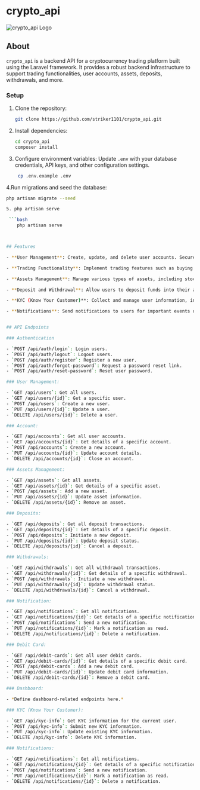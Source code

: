 # crypto_api

![crypto_api Logo](public/logo.png)

## About

`crypto_api` is a backend API for a cryptocurrency trading platform built using the Laravel framework. It provides a robust backend infrastructure to support trading functionalities, user accounts, assets, deposits, withdrawals, and more.

### Setup

1. Clone the repository:

   ```bash
   git clone https://github.com/striker1101/crypto_api.git

   ```

2. Install dependencies:

   ```bash
   cd crypto_api
   composer install

   ```

3. Configure environment variables:
   Update `.env` with your database credentials, API keys, and other configuration settings.

   ```bash
    cp .env.example .env
   ```

4.Run migrations and seed the database:

````bash
php artisan migrate --seed

5. php artisan serve

 ```bash
    php artisan serve



## Features

- **User Management**: Create, update, and delete user accounts. Secure authentication and authorization.

- **Trading Functionality**: Implement trading features such as buying and selling of assets.

- **Assets Management**: Manage various types of assets, including stocks, cryptocurrencies, and commodities.

- **Deposit and Withdrawal**: Allow users to deposit funds into their accounts and withdraw funds through cryptocurrency or bank transfer.

- **KYC (Know Your Customer)**: Collect and manage user information, including social security numbers, for compliance and security.

- **Notifications**: Send notifications to users for important events or updates.


## API Endpoints

### Authentication

- `POST /api/auth/login`: Login users.
- `POST /api/auth/logout`: Logout users.
- `POST /api/auth/register`: Register a new user.
- `POST /api/auth/forgot-password`: Request a password reset link.
- `POST /api/auth/reset-password`: Reset user password.

### User Management:

- `GET /api/users`: Get all users.
- `GET /api/users/{id}`: Get a specific user.
- `POST /api/users`: Create a new user.
- `PUT /api/users/{id}`: Update a user.
- `DELETE /api/users/{id}`: Delete a user.

### Account:

- `GET /api/accounts`: Get all user accounts.
- `GET /api/accounts/{id}`: Get details of a specific account.
- `POST /api/accounts`: Create a new account.
- `PUT /api/accounts/{id}`: Update account details.
- `DELETE /api/accounts/{id}`: Close an account.

### Assets Management:

- `GET /api/assets`: Get all assets.
- `GET /api/assets/{id}`: Get details of a specific asset.
- `POST /api/assets`: Add a new asset.
- `PUT /api/assets/{id}`: Update asset information.
- `DELETE /api/assets/{id}`: Remove an asset.

### Deposits:

- `GET /api/deposits`: Get all deposit transactions.
- `GET /api/deposits/{id}`: Get details of a specific deposit.
- `POST /api/deposits`: Initiate a new deposit.
- `PUT /api/deposits/{id}`: Update deposit status.
- `DELETE /api/deposits/{id}`: Cancel a deposit.

### Withdrawals:

- `GET /api/withdrawals`: Get all withdrawal transactions.
- `GET /api/withdrawals/{id}`: Get details of a specific withdrawal.
- `POST /api/withdrawals`: Initiate a new withdrawal.
- `PUT /api/withdrawals/{id}`: Update withdrawal status.
- `DELETE /api/withdrawals/{id}`: Cancel a withdrawal.

### Notification:

- `GET /api/notifications`: Get all notifications.
- `GET /api/notifications/{id}`: Get details of a specific notification.
- `POST /api/notifications`: Send a new notification.
- `PUT /api/notifications/{id}`: Mark a notification as read.
- `DELETE /api/notifications/{id}`: Delete a notification.

### Debit Card:

- `GET /api/debit-cards`: Get all user debit cards.
- `GET /api/debit-cards/{id}`: Get details of a specific debit card.
- `POST /api/debit-cards`: Add a new debit card.
- `PUT /api/debit-cards/{id}`: Update debit card information.
- `DELETE /api/debit-cards/{id}`: Remove a debit card.

### Dashboard:

- *Define dashboard-related endpoints here.*

### KYC (Know Your Customer):

- `GET /api/kyc-info`: Get KYC information for the current user.
- `POST /api/kyc-info`: Submit new KYC information.
- `PUT /api/kyc-info`: Update existing KYC information.
- `DELETE /api/kyc-info`: Delete KYC information.

### Notifications:

- `GET /api/notifications`: Get all notifications.
- `GET /api/notifications/{id}`: Get details of a specific notification.
- `POST /api/notifications`: Send a new notification.
- `PUT /api/notifications/{id}`: Mark a notification as read.
- `DELETE /api/notifications/{id}`: Delete a notification.
````
